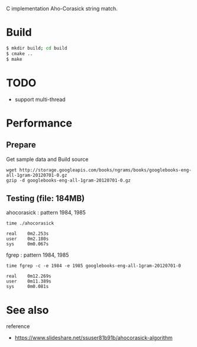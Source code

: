 C implementation Aho-Corasick string match.

# Build
```sh
$ mkdir build; cd build
$ cmake ..
$ make
```

# TODO
- support multi-thread


# Performance
## Prepare
Get sample data and Build source

```
wget http://storage.googleapis.com/books/ngrams/books/googlebooks-eng-all-1gram-20120701-0.gz
gzip -d googlebooks-eng-all-1gram-20120701-0.gz
```


## Testing (file: 184MB)
ahocorasick : pattern 1984, 1985
```
time ./ahocorasick

real    0m2.253s
user    0m2.180s
sys     0m0.067s
```

fgrep : pattern 1984, 1985
```
time fgrep -c -e 1984 -e 1985 googlebooks-eng-all-1gram-20120701-0

real    0m12.269s
user    0m11.389s
sys     0m0.081s
```

# See also
reference
- https://www.slideshare.net/ssuser81b91b/ahocorasick-algorithm
